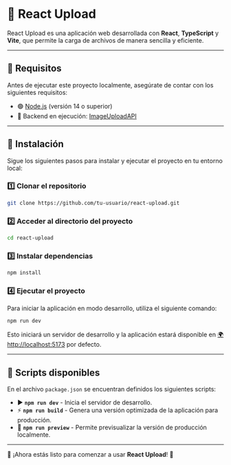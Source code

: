 # 🚀 React Upload

React Upload es una aplicación web desarrollada con **React**, **TypeScript** y **Vite**, que permite la carga de archivos de manera sencilla y eficiente.

---

## 📌 Requisitos

Antes de ejecutar este proyecto localmente, asegúrate de contar con los siguientes requisitos:

- 🟢 [Node.js](https://nodejs.org/) (versión 14 o superior)
- 🔗 Backend en ejecución: [ImageUploadAPI](https://github.com/Jcss1462/ImageUploadAPI)

---

## 🔧 Instalación

Sigue los siguientes pasos para instalar y ejecutar el proyecto en tu entorno local:

### 1️⃣ Clonar el repositorio

```bash
git clone https://github.com/tu-usuario/react-upload.git
```

### 2️⃣ Acceder al directorio del proyecto

```bash
cd react-upload
```

### 3️⃣ Instalar dependencias

```bash
npm install
```

### 4️⃣ Ejecutar el proyecto

Para iniciar la aplicación en modo desarrollo, utiliza el siguiente comando:

```bash
npm run dev
```

Esto iniciará un servidor de desarrollo y la aplicación estará disponible en [🌍 http://localhost:5173](http://localhost:5173) por defecto.

---

## 📜 Scripts disponibles

En el archivo `package.json` se encuentran definidos los siguientes scripts:

- ▶️ **`npm run dev`** - Inicia el servidor de desarrollo.
- ⚡ **`npm run build`** - Genera una versión optimizada de la aplicación para producción.
- 👀 **`npm run preview`** - Permite previsualizar la versión de producción localmente.

---

📌 ¡Ahora estás listo para comenzar a usar **React Upload**! 🚀

